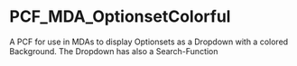 # PCF_MDA_OptionsetColorful
A PCF for use in MDAs to display Optionsets as a Dropdown with a colored Background. The Dropdown has also a Search-Function

